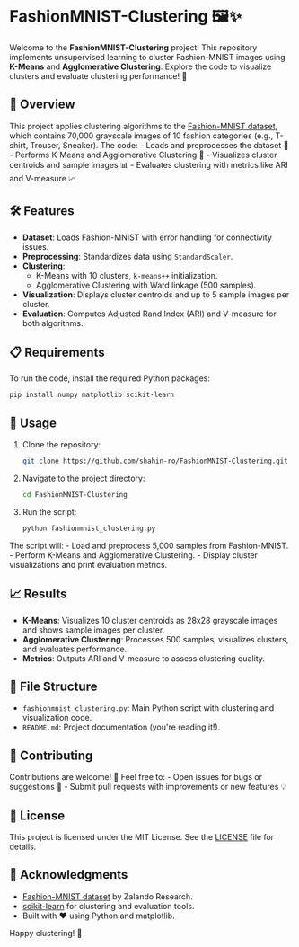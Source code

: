 # FashionMNIST-Clustering 🖼️✨

Welcome to the **FashionMNIST-Clustering** project! This repository
implements unsupervised learning to cluster Fashion-MNIST images using
**K-Means** and **Agglomerative Clustering**. Explore the code to
visualize clusters and evaluate clustering performance! 🚀

## 📖 Overview

This project applies clustering algorithms to the [Fashion-MNIST
dataset](https://github.com/zalandoresearch/fashion-mnist), which
contains 70,000 grayscale images of 10 fashion categories (e.g.,
T-shirt, Trouser, Sneaker). The code: - Loads and preprocesses the
dataset 📂 - Performs K-Means and Agglomerative Clustering 🧠 -
Visualizes cluster centroids and sample images 📊 - Evaluates clustering
with metrics like ARI and V-measure 📈

## 🛠️ Features

-   **Dataset**: Loads Fashion-MNIST with error handling for
    connectivity issues.
-   **Preprocessing**: Standardizes data using `StandardScaler`.
-   **Clustering**:
    -   K-Means with 10 clusters, `k-means++` initialization.
    -   Agglomerative Clustering with Ward linkage (500 samples).
-   **Visualization**: Displays cluster centroids and up to 5 sample
    images per cluster.
-   **Evaluation**: Computes Adjusted Rand Index (ARI) and V-measure for
    both algorithms.

## 📋 Requirements

To run the code, install the required Python packages:

``` bash
pip install numpy matplotlib scikit-learn
```

## 🚀 Usage

1.  Clone the repository:

    ``` bash
    git clone https://github.com/shahin-ro/FashionMNIST-Clustering.git
    ```

2.  Navigate to the project directory:

    ``` bash
    cd FashionMNIST-Clustering
    ```

3.  Run the script:

    ``` bash
    python fashionmnist_clustering.py
    ```

The script will: - Load and preprocess 5,000 samples from
Fashion-MNIST. - Perform K-Means and Agglomerative Clustering. - Display
cluster visualizations and print evaluation metrics.

## 📈 Results

-   **K-Means**: Visualizes 10 cluster centroids as 28x28 grayscale
    images and shows sample images per cluster.
-   **Agglomerative Clustering**: Processes 500 samples, visualizes
    clusters, and evaluates performance.
-   **Metrics**: Outputs ARI and V-measure to assess clustering quality.

## 📁 File Structure

-   `fashionmnist_clustering.py`: Main Python script with clustering and
    visualization code.
-   `README.md`: Project documentation (you're reading it!).

## 🌟 Contributing

Contributions are welcome! 🙌 Feel free to: - Open issues for bugs or
suggestions 🐛 - Submit pull requests with improvements or new features
💡

## 📜 License

This project is licensed under the MIT License. See the
[LICENSE](LICENSE) file for details.

## 🙏 Acknowledgments

-   [Fashion-MNIST
    dataset](https://github.com/zalandoresearch/fashion-mnist) by
    Zalando Research.
-   [scikit-learn](https://scikit-learn.org/) for clustering and
    evaluation tools.
-   Built with ❤️ using Python and matplotlib.

Happy clustering! 🎉
